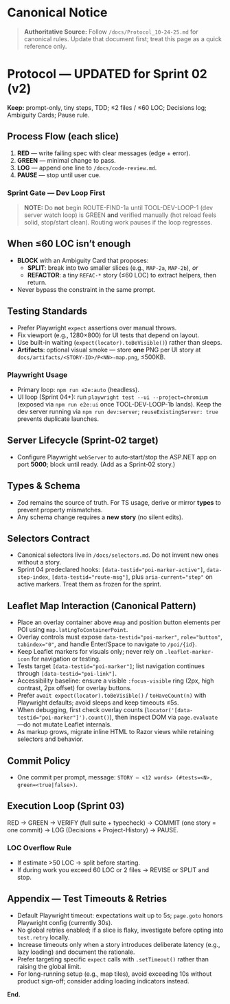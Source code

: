 # Canonical Notice
> **Authoritative Source:** Follow `/docs/Protocol_10-24-25.md` for canonical rules. Update that document first; treat this page as a quick reference only.

# Protocol — UPDATED for Sprint 02 (v2)

**Keep:** prompt-only, tiny steps, TDD; ≤2 files / ≤60 LOC; Decisions log; Ambiguity Cards; Pause rule.

## Process Flow (each slice)
1) **RED** — write failing spec with clear messages (edge + error).  
2) **GREEN** — minimal change to pass.  
3) **LOG** — append one line to `/docs/code-review.md`.  
4) **PAUSE** — stop until user cue.

### Sprint Gate — Dev Loop First
> **NOTE:** Do **not** begin ROUTE-FIND-1a until TOOL-DEV-LOOP-1 (dev server watch loop) is GREEN **and** verified manually (hot reload feels solid, stop/start clean). Routing work pauses if the loop regresses.

## When ≤60 LOC isn’t enough
- **BLOCK** with an Ambiguity Card that proposes:
  - **SPLIT**: break into two smaller slices (e.g., `MAP-2a`, `MAP-2b`), *or*
  - **REFACTOR**: a tiny `REFAC-*` story (≤60 LOC) to extract helpers, then return.
- Never bypass the constraint in the same prompt.

## Testing Standards
- Prefer Playwright `expect` assertions over manual throws.
- Fix viewport (e.g., 1280×800) for UI tests that depend on layout.
- Use built-in waiting (`expect(locator).toBeVisible()`) rather than sleeps.
- **Artifacts**: optional visual smoke — store **one** PNG per UI story at `docs/artifacts/<STORY-ID>/P<NN>-map.png`, ≤500KB.

### Playwright Usage
- Primary loop: `npm run e2e:auto` (headless).
- UI loop (Sprint 04+): run `playwright test --ui --project=chromium` (exposed via `npm run e2e:ui` once TOOL-DEV-LOOP-1b lands). Keep the dev server running via `npm run dev:server`; `reuseExistingServer: true` prevents duplicate launches.

## Server Lifecycle (Sprint‑02 target)
- Configure Playwright `webServer` to auto‑start/stop the ASP.NET app on port **5000**; block until ready. (Add as a Sprint‑02 story.)

## Types & Schema
- Zod remains the source of truth. For TS usage, derive or mirror **types** to prevent property mismatches.
- Any schema change requires a **new story** (no silent edits).

## Selectors Contract
- Canonical selectors live in `/docs/selectors.md`. Do not invent new ones without a story.
- Sprint 04 predeclared hooks: `[data-testid="poi-marker-active"]`, `data-step-index`, `[data-testid="route-msg"]`, plus `aria-current="step"` on active markers. Treat them as frozen for the sprint.

## Leaflet Map Interaction (Canonical Pattern)
- Place an overlay container above `#map` and position button elements per POI using `map.latLngToContainerPoint`.
- Overlay controls must expose `data-testid="poi-marker"`, `role="button"`, `tabindex="0"`, and handle Enter/Space to navigate to `/poi/{id}`.
- Keep Leaflet markers for visuals only; never rely on `.leaflet-marker-icon` for navigation or testing.
- Tests target `[data-testid="poi-marker"]`; list navigation continues through `[data-testid="poi-link"]`.
- Accessibility baseline: ensure a visible `:focus-visible` ring (2px, high contrast, 2px offset) for overlay buttons.
- Prefer `await expect(locator).toBeVisible()` / `toHaveCount(n)` with Playwright defaults; avoid sleeps and keep timeouts ≤5s.
- When debugging, first check overlay counts (`locator('[data-testid="poi-marker"]').count()`), then inspect DOM via `page.evaluate`—do not mutate Leaflet internals.
- As markup grows, migrate inline HTML to Razor views while retaining selectors and behavior.

## Commit Policy
- One commit per prompt, message: `STORY — <12 words> (#tests=<N>, green=<true|false>)`.

## Execution Loop (Sprint 03)
RED → GREEN → VERIFY (full suite + typecheck) → COMMIT (one story = one commit) → LOG (Decisions + Project-History) → PAUSE.

### LOC Overflow Rule
- If estimate >50 LOC → split before starting.
- If during work you exceed 60 LOC or 2 files → REVISE or SPLIT and stop.

## Appendix — Test Timeouts & Retries
- Default Playwright timeout: expectations wait up to 5s; `page.goto` honors Playwright config (currently 30s).
- No global retries enabled; if a slice is flaky, investigate before opting into `test.retry` locally.
- Increase timeouts only when a story introduces deliberate latency (e.g., lazy loading) and document the rationale.
- Prefer targeting specific `expect` calls with `.setTimeout()` rather than raising the global limit.
- For long-running setup (e.g., map tiles), avoid exceeding 10s without product sign-off; consider adding loading indicators instead.

**End.**
